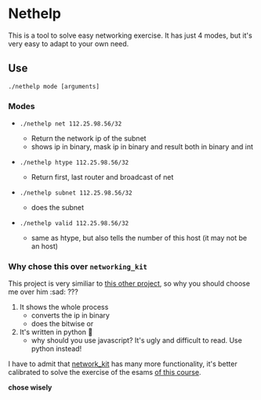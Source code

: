 # Nethelp

This is a tool to solve easy networking exercise. It has just 4 modes, but it's very easy to adapt to your own need.

## Use

```
./nethelp mode [arguments]
```

### Modes

- `./nethelp net 112.25.98.56/32`
    - Return the network ip of the subnet
    - shows ip in binary, mask ip in binary and result both in binary and int

- `./nethelp htype 112.25.98.56/32`
    - Return first, last router and broadcast of net

- `./nethelp subnet 112.25.98.56/32`
    - does the subnet

- `./nethelp valid 112.25.98.56/32`
    - same as htype, but also tells the number of this host (it may not be an host)

### Why chose this over `networking_kit`

This project is very similiar to [this other project](https://github.com/giammirove/networking_kit.git), so why you should choose me over him :sad: ???

1. It shows the whole process
    - converts the ip in binary
    - does the bitwise or
2. It's written in python :snake:
    - why should you use javascript? It's ugly and difficult to read. Use python instead!

I have to admit that [network_kit](https://github.com/giammirove/networking_kit.git) has many more functionality, it's better calibrated to solve the exercise of the esams [of this course](https://github.com/csunibo/reti-di-calcolatori). 

**chose wisely**